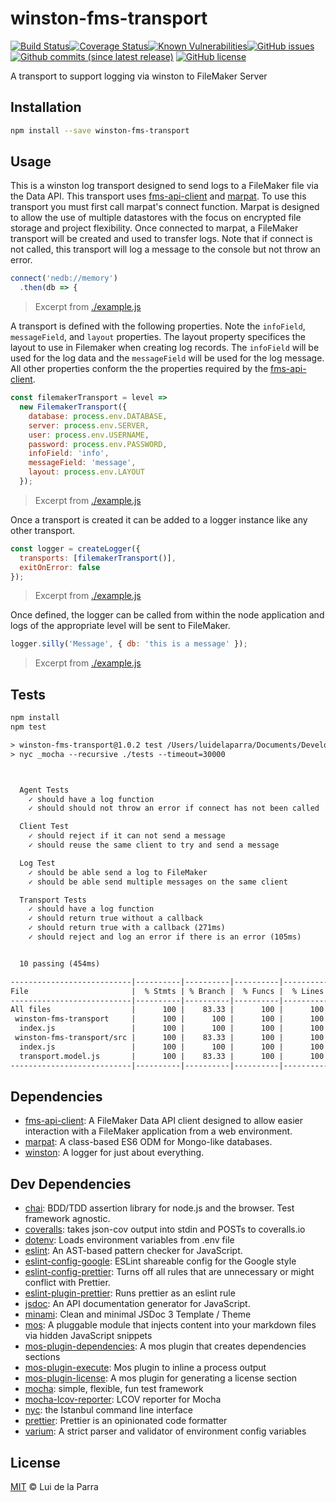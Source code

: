 <!--@h1([pkg.name])-->
# winston-fms-transport
<!--/@-->

[![Build Status](https://travis-ci.org/Luidog/winston-fms-transport.png?branch=master)](https://travis-ci.org/Luidog/winston-fms-transport)[![Coverage Status](https://coveralls.io/repos/github/Luidog/winston-fms-transport/badge.svg?branch=master)](https://coveralls.io/github/Luidog/winston-fms-transport?branch=master)[![Known Vulnerabilities](https://snyk.io/test/github/Luidog/winston-fms-transport/badge.svg?targetFile=package.json)](https://snyk.io/test/github/Luidog/winston-fms-transport?targetFile=package.json)[![GitHub issues](https://img.shields.io/github/issues/Luidog/winston-fms-transport.svg?style=plastic)](https://github.com/Luidog/winston-fms-transport/issues) [![Github commits (since latest release)](https://img.shields.io/github/commits-since/luidog/winston-fms-transport/latest.svg)](https://img.shields.io/github/issues/Luidog/winston-fms-transport.svg) [![GitHub license](https://img.shields.io/github/license/Luidog/winston-fms-transport.svg)](https://github.com/Luidog/winston-fms-transport/blob/master/LICENSE.md)

A transport to support logging via winston to FileMaker Server

<!--@installation()-->
## Installation

```sh
npm install --save winston-fms-transport
```
<!--/@-->

## Usage

This is a winston log transport designed to send logs to a FileMaker file via the Data API. This transport uses [fms-api-client](https://github.com/Luidog/fms-api-client) and [marpat](https://github.com/Luidog/marpat). To use this transport you must first call marpat's connect function. Marpat is designed to allow the use of multiple datastores with the focus on encrypted file storage and project flexibility. Once connected to marpat, a FileMaker transport will be created and used to transfer logs. Note that if connect is not called, this transport will log a message to the console but not throw an error.

<!--@snippet('./example.js#connect-to-datastore', { showSource: true })-->
```js
connect('nedb://memory')
  .then(db => {
```

> Excerpt from [./example.js](./example.js#L12-L13)
<!--/@-->

A transport is defined with the following properties. Note the `infoField`, `messageField`, and `layout` properties. The layout property specifices the layout to use in Filemaker when creating log records. The `infoField` will be used for the log data and the `messageField` will be used for the log message. All other properties conform the the properties required by the [fms-api-client](https://github.com/Luidog/fms-api-client).

<!--@snippet('./example.js#create-filemaker-transport', { showSource: true })-->
```js
const filemakerTransport = level =>
  new FilemakerTransport({
    database: process.env.DATABASE,
    server: process.env.SERVER,
    user: process.env.USERNAME,
    password: process.env.PASSWORD,
    infoField: 'info',
    messageField: 'message',
    layout: process.env.LAYOUT
  });
```

> Excerpt from [./example.js](./example.js#L16-L26)
<!--/@-->

Once a transport is created it can be added to a logger instance like any other transport.

<!--@snippet('./example.js#add-logger-transport', { showSource: true })-->
```js
const logger = createLogger({
  transports: [filemakerTransport()],
  exitOnError: false
});
```

> Excerpt from [./example.js](./example.js#L29-L32)
<!--/@-->

Once defined, the logger can be called from within the node application and logs of the appropriate level will be sent to FileMaker.

<!--@snippet('./example.js#use-logger-transport', { showSource: true })-->
```js
logger.silly('Message', { db: 'this is a message' });
```

> Excerpt from [./example.js](./example.js#L39-L39)
<!--/@-->

## Tests

```sh
npm install
npm test
```

<!--@execute('npm run test',[])-->
```default
> winston-fms-transport@1.0.2 test /Users/luidelaparra/Documents/Development/winston-fms-transport
> nyc _mocha --recursive ./tests --timeout=30000



  Agent Tests
    ✓ should have a log function
    ✓ should should not throw an error if connect has not been called

  Client Test
    ✓ should reject if it can not send a message
    ✓ should reuse the same client to try and send a message

  Log Test
    ✓ should be able send a log to FileMaker
    ✓ should be able send multiple messages on the same client

  Transport Tests
    ✓ should have a log function
    ✓ should return true without a callback
    ✓ should return true with a callback (271ms)
    ✓ should reject and log an error if there is an error (105ms)


  10 passing (454ms)

---------------------------|----------|----------|----------|----------|-------------------|
File                       |  % Stmts | % Branch |  % Funcs |  % Lines | Uncovered Line #s |
---------------------------|----------|----------|----------|----------|-------------------|
All files                  |      100 |    83.33 |      100 |      100 |                   |
 winston-fms-transport     |      100 |      100 |      100 |      100 |                   |
  index.js                 |      100 |      100 |      100 |      100 |                   |
 winston-fms-transport/src |      100 |    83.33 |      100 |      100 |                   |
  index.js                 |      100 |      100 |      100 |      100 |                   |
  transport.model.js       |      100 |    83.33 |      100 |      100 |                52 |
---------------------------|----------|----------|----------|----------|-------------------|
```
<!--/@-->

<!--@dependencies()-->
## <a name="dependencies">Dependencies</a>

- [fms-api-client](https://github.com/Luidog/fms-api-client): A FileMaker Data API client designed to allow easier interaction with a FileMaker application from a web environment.
- [marpat](https://github.com/luidog/marpat): A class-based ES6 ODM for Mongo-like databases.
- [winston](https://github.com/winstonjs/winston): A logger for just about everything.

<!--/@-->

<!--@devDependencies()-->
## <a name="dev-dependencies">Dev Dependencies</a>

- [chai](https://github.com/chaijs/chai): BDD/TDD assertion library for node.js and the browser. Test framework agnostic.
- [coveralls](https://github.com/nickmerwin/node-coveralls): takes json-cov output into stdin and POSTs to coveralls.io
- [dotenv](https://github.com/motdotla/dotenv): Loads environment variables from .env file
- [eslint](https://github.com/eslint/eslint): An AST-based pattern checker for JavaScript.
- [eslint-config-google](https://github.com/google/eslint-config-google): ESLint shareable config for the Google style
- [eslint-config-prettier](https://github.com/prettier/eslint-config-prettier): Turns off all rules that are unnecessary or might conflict with Prettier.
- [eslint-plugin-prettier](https://github.com/prettier/eslint-plugin-prettier): Runs prettier as an eslint rule
- [jsdoc](https://github.com/jsdoc3/jsdoc): An API documentation generator for JavaScript.
- [minami](https://github.com/Nijikokun/minami): Clean and minimal JSDoc 3 Template / Theme
- [mos](https://github.com/mosjs/mos): A pluggable module that injects content into your markdown files via hidden JavaScript snippets
- [mos-plugin-dependencies](https://github.com/mosjs/mos/tree/master/packages/mos-plugin-dependencies): A mos plugin that creates dependencies sections
- [mos-plugin-execute](https://github.com/team-767/mos-plugin-execute): Mos plugin to inline a process output
- [mos-plugin-license](https://github.com/mosjs/mos-plugin-license): A mos plugin for generating a license section
- [mocha](https://github.com/mochajs/mocha): simple, flexible, fun test framework
- [mocha-lcov-reporter](https://github.com/StevenLooman/mocha-lcov-reporter): LCOV reporter for Mocha
- [nyc](https://github.com/istanbuljs/nyc): the Istanbul command line interface
- [prettier](https://github.com/prettier/prettier): Prettier is an opinionated code formatter
- [varium](https://npmjs.org/package/varium): A strict parser and validator of environment config variables

<!--/@-->

<!--@license()-->
## License

[MIT](./LICENSE) © Lui de la Parra
<!--/@-->
